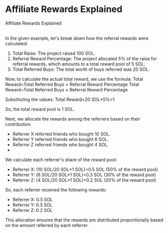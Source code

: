 # Affiliate Rewards Explained

Affiliate Rewards Explained

\
In the given example, let's break down how the referral rewards were calculated:

1. Total Raise: The project raised 100 SOL.
2. Referral Reward Percentage: The project allocated 5% of the raise for referral rewards, which amounts to a total reward pool of 5 SOL.
3. Total Referred Buys: The total worth of buys referred was 20 SOL.

&#x20;

Now, to calculate the actual total reward, we use the formula: Total Reward=Total Referred Buys × Referral Reward Percentage Total Reward=Total Referred Buys × Referral Reward Percentage

&#x20;

Substituting the values: Total Reward=20 SOL×5%=1&#x20;

So, the total reward pool is 1 SOL.

&#x20;

Next, we allocate the rewards among the referrers based on their contribution:

* Referrer X referred friends who bought 10 SOL.
* Referrer Y referred friends who bought 6 SOL.
* Referrer Z referred friends who bought 4 SOL.
* &#x20;

We calculate each referrer's share of the reward pool:

* Referrer X: (10 SOL/20 SOL×1 SOL)=0.5 SOL (50% of the reward pool)
* Referrer Y:  (6 SOL/20 SOL×1 SOL)=0.3 SOL (30% of the reward pool)
* Referrer Z:  (4 SOL/20 SOL×1 SOL)=0.2 SOL (20% of the reward pool)

So, each referrer received the following rewards:

* Referrer X: 0.5 SOL
* Referrer Y: 0.3 SOL
* Referrer Z: 0.2 SOL

This allocation ensures that the rewards are distributed proportionally based on the amount referred by each referrer.
